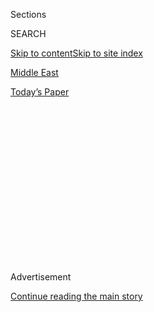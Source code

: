 <div id="app">

<div>

<div>

<div>

<div class="NYTAppHideMasthead css-1q2w90k e1suatyy0">

<div class="section css-ui9rw0 e1suatyy2">

<div class="css-eph4ug er09x8g0">

<div class="css-6n7j50">

</div>

<span class="css-1dv1kvn">Sections</span>

<div class="css-10488qs">

<span class="css-1dv1kvn">SEARCH</span>

</div>

[Skip to content](#site-content)[Skip to site index](#site-index)

</div>

<div id="masthead-section-label" class="css-1wr3we4 eaxe0e00">

[Middle
East](https://www.nytimes3xbfgragh.onion/section/world/middleeast)

</div>

<div class="css-10698na e1huz5gh0">

</div>

</div>

<div id="masthead-bar-one" class="section hasLinks css-15hmgas e1csuq9d3">

<div class="css-uqyvli e1csuq9d0">

</div>

<div class="css-1uqjmks e1csuq9d1">

</div>

<div class="css-9e9ivx">

[](https://myaccount.nytimes3xbfgragh.onion/auth/login?response_type=cookie&client_id=vi)

</div>

<div class="css-1bvtpon e1csuq9d2">

[Today’s
Paper](https://www.nytimes3xbfgragh.onion/section/todayspaper)

</div>

</div>

</div>

</div>

<div data-aria-hidden="false">

<div id="site-content" data-role="main">

<div>

<div class="css-1aor85t" style="opacity:0.000000001;z-index:-1;visibility:hidden">

<div class="css-1hqnpie">

<div class="css-epjblv">

<span class="css-17xtcya">[Middle
East](/section/world/middleeast)</span><span class="css-x15j1o">|</span><span class="css-fwqvlz">In
Israel, Modern Medicine Grapples With Ghosts of the Third
Reich</span>

</div>

<div class="css-k008qs">

<div class="css-1iwv8en">

<span class="css-18z7m18"></span>

<div>

</div>

</div>

<span class="css-1n6z4y">https://nyti.ms/2Ws0pQ4</span>

<div class="css-1705lsu">

<div class="css-4xjgmj">

<div class="css-4skfbu" data-role="toolbar" data-aria-label="Social Media Share buttons, Save button, and Comments Panel with current comment count" data-testid="share-tools">

  - 
  - 
  - 
  - 
    
    <div class="css-6n7j50">
    
    </div>

  - 
  - 

</div>

</div>

</div>

</div>

</div>

</div>

<div id="NYT_TOP_BANNER_REGION" class="css-13pd83m">

</div>

<div id="top-wrapper" class="css-1sy8kpn">

<div id="top-slug" class="css-l9onyx">

Advertisement

</div>

[Continue reading the main
story](#after-top)

<div class="ad top-wrapper" style="text-align:center;height:100%;display:block;min-height:250px">

<div id="top" class="place-ad" data-position="top" data-size-key="top">

</div>

</div>

<div id="after-top">

</div>

</div>

<div>

<div id="sponsor-wrapper" class="css-1hyfx7x">

<div id="sponsor-slug" class="css-19vbshk">

Supported by

</div>

[Continue reading the main
story](#after-sponsor)

<div id="sponsor" class="ad sponsor-wrapper" style="text-align:center;height:100%;display:block">

</div>

<div id="after-sponsor">

</div>

</div>

<div class="css-186x18t">

</div>

<div class="css-1vkm6nb ehdk2mb0">

# In Israel, Modern Medicine Grapples With Ghosts of the Third Reich

</div>

A Palestinian surgeon, a Jewish patient, a Nazi medical text — and an
unlikely bond.

<div class="css-79elbk" data-testid="photoviewer-wrapper">

<div class="css-z3e15g" data-testid="photoviewer-wrapper-hidden">

</div>

<div class="css-1a48zt4 ehw59r15" data-testid="photoviewer-children">

![<span class="css-16f3y1r e13ogyst0" data-aria-hidden="true">Dr. Madi
el-Haj outside Hadassah Medical
Center.</span><span class="css-cnj6d5 e1z0qqy90" itemprop="copyrightHolder"><span class="css-1ly73wi e1tej78p0">Credit...</span><span><span>Dan
Balilty for The New York
Times</span></span></span>](https://static01.graylady3jvrrxbe.onion/images/2020/04/21/world/00israel-nazi04/merlin_171330726_de593ea3-7d90-4eb9-b14f-c01b37e1b762-articleLarge.jpg?quality=75&auto=webp&disable=upscale)

</div>

</div>

<div class="css-18e8msd">

<div class="css-vp77d3 epjyd6m0">

<div class="css-hus3qt ey68jwv0" data-aria-hidden="true">

[![Isabel
Kershner](https://static01.graylady3jvrrxbe.onion/images/2018/10/12/multimedia/author-isabel-kershner/author-isabel-kershner-thumbLarge.png
"Isabel Kershner")](https://www.nytimes3xbfgragh.onion/by/isabel-kershner)

</div>

<div class="css-1baulvz">

By [<span class="css-1baulvz last-byline" itemprop="name">Isabel
Kershner</span>](https://www.nytimes3xbfgragh.onion/by/isabel-kershner)

</div>

</div>

  - 
    
    <div class="css-ld3wwf e16638kd2">
    
    Published May 12, 2020Updated May 14,
    2020
    
    </div>

  - 
    
    <div class="css-4xjgmj">
    
    <div class="css-pvvomx" data-role="toolbar" data-aria-label="Social Media Share buttons, Save button, and Comments Panel with current comment count" data-testid="share-tools">
    
      - 
      - 
      - 
      - 
        
        <div class="css-6n7j50">
        
        </div>
    
      - 
      - 
    
    </div>
    
    </div>

</div>

<div class="css-mdjrty">

[Leer en
español](https://www.nytimes3xbfgragh.onion/es/2020/05/15/espanol/mundo/libro-nazi-israel-medicina.html "Read in Spanish")

</div>

</div>

<div class="section meteredContent css-1r7ky0e" name="articleBody" itemprop="articleBody">

<div class="css-1fanzo5 StoryBodyCompanionColumn">

<div class="css-53u6y8">

JERUSALEM — The explosion flung him skyward, legs first, before he
crashed to the ground.

It was June 2002, at the height of the second Palestinian intifada. Dvir
Musai, then a 13-year-old Israeli schoolboy from a religious Jewish
settlement, was on a class cherry-picking trip in the southern West
Bank. On his way back to the bus, he stepped on a mine laid by
Palestinian militants and was gravely wounded, along with two other
boys.

“There was a lot of smoke, clumps of earth falling, a smell of burning
and gunpowder,” Mr. Musai, now 31, recalled.

Decades of agony followed. Mr. Musai’s right foot felt as if it were
permanently afire. And then last year, a surgeon offered him hope — and
a disquieting disclosure.

In pre-op at the Hadassah Medical Center in Jerusalem, Dr. Madi el-Haj
told his patient that the anatomical atlas he would use to guide him
through the intricate nerve pathways had been produced by Nazis. Its
illustrations are believed to be based on the dissected victims of the
Nazi court system under Hitler’s Third Reich.

</div>

</div>

<div class="css-1fanzo5 StoryBodyCompanionColumn">

<div class="css-53u6y8">

If there were objections, Dr. el-Haj told the Musai family, he could
operate without it — but it would be harder. He noted that there was
rabbinical approval for the book’s use.

Mr. Musai’s mother, Chana, had lost relatives in the Holocaust.

“She said, ‘If it can help now, we’ll use it,’” Mr. Musai recalled.

That gut-wrenching decision went to the heart of a longstanding debate
about the ethics of drawing on knowledge derived from the Nazis’
expansive medical and scientific experimentation — and in this case, the
ethics of using the textbook, “[Atlas of Topographical and Applied Human
Anatomy](https://www.nytimes3xbfgragh.onion/1996/11/26/science/doctors-question-use-of-nazi-s-medical-atlas.html).”

The book, by Eduard Pernkopf, stands out for its accuracy and detail,
and even in an age of state-of-the-art imaging, some surgeons, among
them those who perform peripheral nerve procedures, still find its
drawings invaluable.

</div>

</div>

<div class="css-1fanzo5 StoryBodyCompanionColumn">

<div class="css-53u6y8">

In a perverse twist, the more advanced the relatively new field of
peripheral nerve surgery becomes, the more reliant on the atlas some of
its practitioners say they find themselves. That is because even
high-tech imaging is of limited use to the complex discipline, in which
doctors treat problems like chronic pain caused by nerves that are
damaged or trapped.

</div>

</div>

<div class="css-79elbk" data-testid="photoviewer-wrapper">

<div class="css-z3e15g" data-testid="photoviewer-wrapper-hidden">

</div>

<div class="css-1a48zt4 ehw59r15" data-testid="photoviewer-children">

![<span class="css-16f3y1r e13ogyst0" data-aria-hidden="true">Dr. el-Haj
with a copy of the textbook, an anatomical atlas by Eduard
Pernkopf.</span><span class="css-cnj6d5 e1z0qqy90" itemprop="copyrightHolder"><span class="css-1ly73wi e1tej78p0">Credit...</span><span>Dan
Balilty for The New York
Times</span></span>](https://static01.graylady3jvrrxbe.onion/images/2020/04/21/world/00israel-nazi01/merlin_171330960_5ce1814f-a53c-4c98-bf2c-0b19454cc66a-articleLarge.jpg?quality=75&auto=webp&disable=upscale)

</div>

</div>

<div class="css-1fanzo5 StoryBodyCompanionColumn">

<div class="css-53u6y8">

Pernkopf began work on the atlas at the University of Vienna, where he
became chairman of anatomy in 1933, the year he joined the Nazi party.
With Hitler’s 1938 annexation of Austria, he became dean of the medical
faculty, then president of the university.

The illustrators to whom Pernkopf turned to produce the atlas were also
Nazi enthusiasts. Three of the four illustrators incorporated swastikas,
SS lightning bolts and other Nazi insignia into their signatures —
hallmarks of evil airbrushed out of later editions.

Less is clear about the people whose bodies were dissected so that the
illustrators could produce their work. Over the years, there have been
questions about whether some had been killed in Hitler’s death camps.
Those questions remain unresolved, but many experts believe that most of
the prisoners were Austrians condemned in the courts.

After the war, Pernkopf spent three years in an Allied prison camp but
was not charged with war crimes. He continued work on the atlas until
his death in 1955.

A two-volume edition was published in five languages, with the first
American edition coming out in 1963. Elsevier, a European scientific
publisher that currently holds the copyright, stopped printing it on
ethical grounds, but the volumes can be found in private collections and
purchased on eBay and Amazon.

Scholars first raised questions about the origins of the atlas in the
1980s as the Cold War’s “Great Silence” about the Nazis’ medical legacy
began to crack.

</div>

</div>

<div class="css-1fanzo5 StoryBodyCompanionColumn">

<div class="css-53u6y8">

By the 1990s, the controversy was drawing wider public attention.

Dr. Howard Israel, an oral surgeon at Columbia University who had
routinely used the atlas, exposed the Nazi symbols in the artists’
signatures included in early editions of the book.

Then Dr. Israel and Dr. William Seidelman, a Toronto physician, turned
for help to Israel’s official Holocaust memorial, Yad Vashem, asking it
to press the University of Vienna to investigate the background of the
atlas — and of the dissected cadavers its authors used. After some
initial reluctance, the university agreed.

“Things started to unravel,” recounted Dr. Seidelman, who now lives in
Jerusalem.

From 1938 to 1945, the university’s anatomical institute received more
than 1,370 bodies of prisoners executed by the Vienna court system,
according to the findings of an investigative committee. More than half
had been political prisoners — people targeted by the Nazi regime. At
that time in Austria, joking about Hitler was enough to warrant
execution, often by decapitation.

Dr. el-Haj, the Hadassah surgeon, said he was first introduced to the
atlas while studying under Dr. Susan Mackinnon, a pioneer in peripheral
nerve surgery, at Washington University in St. Louis.

“She knew I came from Israel — she thought I was a Jewish guy,” he
recalled.

That he was, in fact, an Arab Muslim from the Galilee changed nothing.

“I was shocked,” he said. “It’s a matter of
humanity.”

</div>

</div>

<div class="css-79elbk" data-testid="photoviewer-wrapper">

<div class="css-z3e15g" data-testid="photoviewer-wrapper-hidden">

</div>

<div class="css-1a48zt4 ehw59r15" data-testid="photoviewer-children">

<div class="css-1xdhyk6 erfvjey0">

<span class="css-1ly73wi e1tej78p0">Image</span>

<div class="css-zjzyr8">

<div data-testid="lazyimage-container" style="height:257.77777777777777px">

</div>

</div>

</div>

<span class="css-16f3y1r e13ogyst0" data-aria-hidden="true">Dvir Musai
was 13 when he stepped on a mine. Dr. el-Haj operated on him years
later.</span><span class="css-cnj6d5 e1z0qqy90" itemprop="copyrightHolder"><span class="css-1ly73wi e1tej78p0">Credit...</span><span>Dan
Balilty for The New York Times</span></span>

</div>

</div>

<div class="css-1fanzo5 StoryBodyCompanionColumn">

<div class="css-53u6y8">

Dr. Mackinnon bought her first copy in the early 1980s as a young
plastic surgeon in Baltimore, and used it to guide many of her surgical
procedures.

</div>

</div>

<div class="css-1fanzo5 StoryBodyCompanionColumn">

<div class="css-53u6y8">

But troubled by the provenance of the illustrations, Dr. Mackinnon
photocopied the first scholarly articles about Pernkopf’s past a few
years later and tucked them into the book as a constant reminder.

In 2015, Dr. Mackinnon and her longtime associate Andrew Yee wanted to
share drawings from the atlas on an online teaching platform, and sought
an opinion from Dr. Sabine Hildebrandt, a Boston physician who has
studied the Third Reich.

An international effort was already underway to determine how to handle
unearthed human remains and medical specimens from the Holocaust era.

Dr. Hildebrandt took on Dr. Mackinnon’s query and consulted with other
experts, giving rise to a special set of recommendations regarding the
Pernkopf atlas in a document known as the “[Vienna
Protocol](https://www.bu.edu/jewishstudies/files/2018/08/HOW-TO-DEAL-WITH-HOLOCAUST-ERA-REMAINS.FINAL_.pdf).”
It was written by a prominent American rabbi and ethicist, Joseph A.
Polak, and formally adopted by a 2017 symposium of experts at Yad
Vashem. Under the protocol, the atlas can be used if there is full
disclosure about its origins.

In a recent survey of an international group of nerve surgeons, Dr.
Mackinnon and Mr. Yee found that 59 percent of the 182 respondents were
aware of the Pernkopf atlas, 41 percent had used it at some point and 13
percent were currently using it.

But the debate is hardly settled.

Dr. Justin M. Sacks, chief of the division of plastic and reconstructive
surgery at Washington University, said he had never come across the
atlas until he arrived at the department this year. He argued that it
was morally and ethically wrong to use it and that there were perfectly
adequate substitutes available in print or online.

“I’m not looking to stir a controversy,” he said in an interview, “but
I’m looking to put it where it belongs: in a museum.”

</div>

</div>

<div class="css-1fanzo5 StoryBodyCompanionColumn">

<div class="css-53u6y8">

Dr. el-Haj said that while the alternatives might be good enough in
other medical fields, when it came to peripheral nerve surgery, they
were no match for Pernkopf.

One of eight siblings, Dr. el-Haj grew up in a farming village and
aspired to become a nerve surgeon, he said, in the hope of helping his
father, who as a young man was left with a paralyzed arm and leg by a
work accident. After studying in the United States, Dr. el-Haj returned
to Jerusalem with his own Pernkopf volumes in August 2018.

Around the same time, Mr. Musai, who had undergone dozens of operations
since his injury, returned to his doctors. Now a married father of two,
he could barely walk. His foot could not bear the weight of a sheet at
night.

He was referred to Dr. el-Haj.

From his days as a medical student at Hadassah, Dr. el-Haj, 40,
remembered Mr. Musai as an angry teenager in terrible pain who harbored
a hatred of Arabs.

Mr. Musai acknowledges that was the
case.

<div class="css-79elbk" data-testid="photoviewer-wrapper">

<div class="css-z3e15g" data-testid="photoviewer-wrapper-hidden">

</div>

<div class="css-1a48zt4 ehw59r15" data-testid="photoviewer-children">

<div class="css-zgakxe erfvjey0">

<span class="css-1ly73wi e1tej78p0">Image</span>

<div class="css-zjzyr8">

<div data-testid="lazyimage-container" style="height:556.1555555555556px">

</div>

</div>

</div>

<span class="css-16f3y1r e13ogyst0" data-aria-hidden="true">The origins
of the cadavers used for the book have caused a dilemma for surgeons.
</span><span class="css-cnj6d5 e1z0qqy90" itemprop="copyrightHolder"><span class="css-1ly73wi e1tej78p0">Credit...</span><span>Dan
Balilty for The New York Times</span></span>

</div>

</div>

“The truth is if they’d sent me to Madi at the beginning of my injury, I
would have said no,” Mr. Musai said. “Not because of the atlas, but
because I had a big problem with the Arab population. I saw in everyone
the terrorist who hurt me.”

But now, years later, Dr. el-Haj ran some tests and scheduled surgery.
Guided by Pernkopf’s atlas, which he took into the operating room, he
found a necklace of shrapnel laced around the nerve, located the main
branches causing the pain and took them down, alleviating his suffering.

</div>

</div>

<div class="css-1fanzo5 StoryBodyCompanionColumn">

<div class="css-53u6y8">

“It sounds like a good joke,” Mr. Musai said. “The Muslim surgeon with
the Nazi atlas operating on a Jew.”

The lives of Dr. el-Haj and Mr. Musai have since become intertwined.

Mr. Musai has visited the doctor’s family in his village. And when Dr.
el-Haj’s mother was hospitalized at Hadassah, Mr. Musai, who now works
as a guide there, visited her. Dr. el-Haj has taken his children to
visit the Musais in their West Bank settlement, too.

Dr. el-Haj said he had used the atlas in about 90 percent of his
operations, always explaining its background to the patients.

“No patient has ever refused,” he said. “Not ever. Because these people
can make a pact with the devil to get out of their pain.”

</div>

</div>

<div>

</div>

</div>

<div>

</div>

<div>

</div>

<div>

</div>

<div>

<div id="bottom-wrapper" class="css-1ede5it">

<div id="bottom-slug" class="css-l9onyx">

Advertisement

</div>

[Continue reading the main
story](#after-bottom)

<div id="bottom" class="ad bottom-wrapper" style="text-align:center;height:100%;display:block;min-height:90px">

</div>

<div id="after-bottom">

</div>

</div>

</div>

</div>

</div>

## Site Index

<div>

</div>

## Site Information Navigation

  - [© <span>2020</span> <span>The New York Times
    Company</span>](https://help.nytimes3xbfgragh.onion/hc/en-us/articles/115014792127-Copyright-notice)

<!-- end list -->

  - [NYTCo](https://www.nytco.com/)
  - [Contact
    Us](https://help.nytimes3xbfgragh.onion/hc/en-us/articles/115015385887-Contact-Us)
  - [Work with us](https://www.nytco.com/careers/)
  - [Advertise](https://nytmediakit.com/)
  - [T Brand Studio](http://www.tbrandstudio.com/)
  - [Your Ad
    Choices](https://www.nytimes3xbfgragh.onion/privacy/cookie-policy#how-do-i-manage-trackers)
  - [Privacy](https://www.nytimes3xbfgragh.onion/privacy)
  - [Terms of
    Service](https://help.nytimes3xbfgragh.onion/hc/en-us/articles/115014893428-Terms-of-service)
  - [Terms of
    Sale](https://help.nytimes3xbfgragh.onion/hc/en-us/articles/115014893968-Terms-of-sale)
  - [Site
    Map](https://spiderbites.nytimes3xbfgragh.onion)
  - [Help](https://help.nytimes3xbfgragh.onion/hc/en-us)
  - [Subscriptions](https://www.nytimes3xbfgragh.onion/subscription?campaignId=37WXW)

</div>

</div>

</div>

</div>
